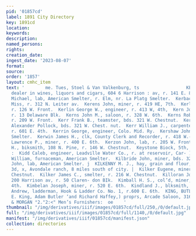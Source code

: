 ```yaml
---
pid: '01857cd'
label: 1891 City Directory
key: 1891cd
location: 
keywords: 
description: 
named_persons: 
rights: 
creation_date: 
ingest_date: '2023-08-07'
format: 
source: 
order: '1857'
layout: cmhc_item
text: '        me. Tues, Stoel & Van Valkenburg, ts                  KEPPLER E., wholesale
  dealer in wines, liquors and cigars, 604 6 Harrison : av, r. 141 E. 8th. .  Kerastas
  Michael, lab, American Smelter, r. Elm, nr. La Platg Smelter.  Kerbach Clara M.
  Miss, r. 312 N. Leiter av.  Kerens John, miner, r. 419 HE, 7th.  Kerley Hannah Mrs.,
  r. 126 W. Front.  Kerlin George W., engineer, r. 413 W, 4th,  Kern John, musician,
  r. 13 Delaware Blk.  Kerns John M., saloon, r. 328 W. 6th.  Kerns Robert E., bartender,
  r. 209 W. Front.  Kerr Frank B., teamster, bds. 321 W. Chestnut.  Kerr Robert, teamater,
  Alexander Pollock, bds. 321 W. Chest. nut.  Kerr William J., carpenter, W. W. Coble,
  r. 601 E. 4th.  Kerrin George, engineer, Colo. Mid. Ry.  Kershaw John, lab, American
  Smelter.  Kerwin James H., clk, County Clerk and Recorder, r. 418 W.-¥  im. ,  Kerwin
  Lawrence P., miner, r. 400 E. 6th.  Kerzon John, lab, r. 205 W. Front.  Keyes Charles
  H., biksmith, 108 N. Pine, r. 146 W. Chestnut.  Keystone Biock, 5th, sw. cor. Poplar.
  :  Kidd Caleb, engineer, Leadville Water Co., r. at reservoir, Car- ] bonate Hill.  Kier
  William, furnaceman, American Smelter.  Kilbride John, miner, bds. 320 E. 5th.  Kileoyne
  John, lab, American Smelter. j  KILKENNY M. J., hay, grain and flour, 223-225 W.
  3d, x, Avondale ranch, 8 miles south of city. |  Kilker Eugene, miner, r.:216 W.
  Chestnut.  Kilker James C., smelter, r. 216 W. Chestnut.  Killoran Joseph M., saloon,
  200 Harrison av, r. 50 Claren- don BIk.  Kimball H. S., col’d, miner, r. 126 W.
  4th.  Kimbelan Joseph, miner, r. 520 E. 6th.  Kindland J., blksmith, Sixth St. Mine.  King
  Andrew, ladderman, Hook & Ladder Co. No. 1, r.600 E. 6th.  KING, BUTLER & CO., (J.
  E. King, Adam Butler ‘and Richard Haffey,) proprs, Arcade Saloon, 316 Harrison av.  BROWN
  & MORGAN °2."2:<" Men’s Furnishers:  oe    '
thumbnail: "/img/derivatives/iiif/images/01857cd/full/250,/0/default.jpg"
full: "/img/derivatives/iiif/images/01857cd/full/1140,/0/default.jpg"
manifest: "/img/derivatives/iiif/01857cd/manifest.json"
collection: directories
---
```

